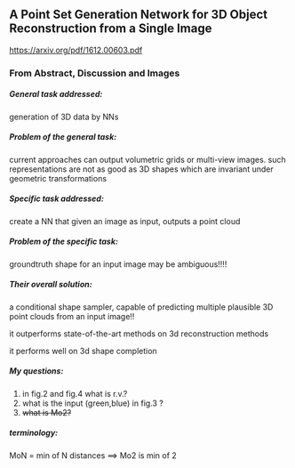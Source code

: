 A Point Set Generation Network for
3D Object Reconstruction from a Single Image
---
https://arxiv.org/pdf/1612.00603.pdf


### From Abstract, Discussion and Images

##### General task addressed:
generation of 3D data by NNs

##### Problem of the general task:
current approaches can output volumetric grids or multi-view images.
such representations are not as good as 3D shapes which are invariant under geometric transformations

##### Specific task addressed:
create a NN that given an image as input, outputs a point cloud

##### Problem of the specific task:
groundtruth shape for an input image may be ambiguous!!!!

##### Their overall solution: 
a conditional shape sampler, capable of predicting multiple plausible 3D point clouds from an input image!!

it outperforms state-of-the-art methods on 3d reconstruction methods

it performs well on 3d shape completion

##### My questions:
1. in fig.2 and fig.4 what is r.v.?
2. what is the input (green,blue) in fig.3 ?
3. ~~what is Mo2?~~


##### terminology:
MoN = min of N distances ==> Mo2 is min of 2 


